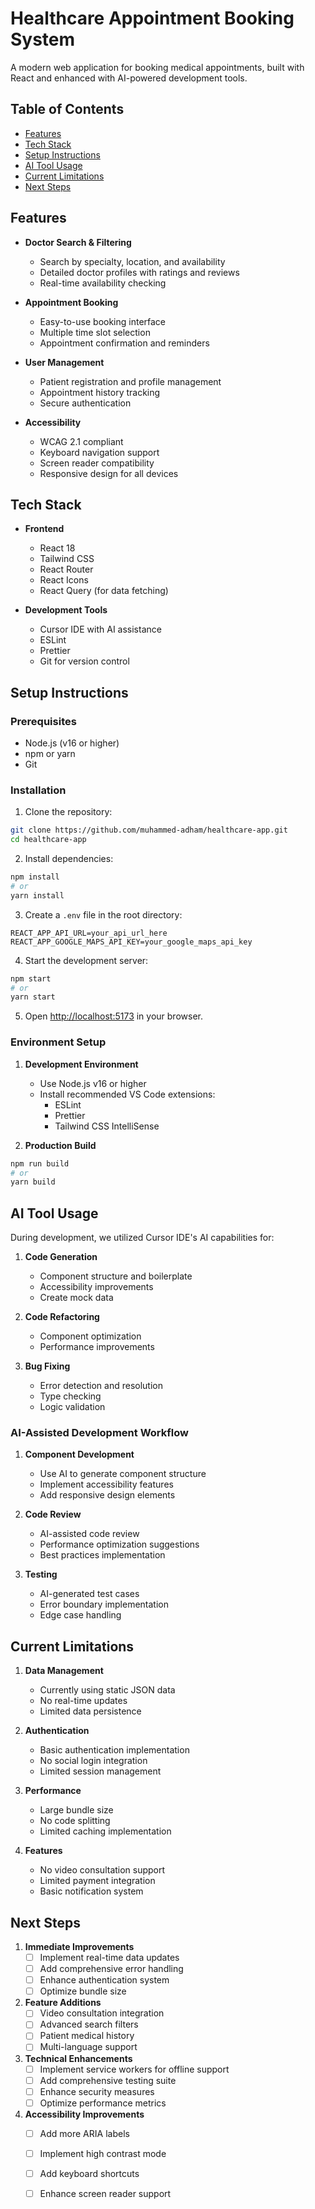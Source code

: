 # Healthcare Appointment Booking System

A modern web application for booking medical appointments, built with React and enhanced with AI-powered development tools.

## Table of Contents
- [Features](#features)
- [Tech Stack](#tech-stack)
- [Setup Instructions](#setup-instructions)
- [AI Tool Usage](#ai-tool-usage)
- [Current Limitations](#current-limitations)
- [Next Steps](#next-steps)

## Features

- **Doctor Search & Filtering**
  - Search by specialty, location, and availability
  - Detailed doctor profiles with ratings and reviews
  - Real-time availability checking

- **Appointment Booking**
  - Easy-to-use booking interface
  - Multiple time slot selection
  - Appointment confirmation and reminders

- **User Management**
  - Patient registration and profile management
  - Appointment history tracking
  - Secure authentication

- **Accessibility**
  - WCAG 2.1 compliant
  - Keyboard navigation support
  - Screen reader compatibility
  - Responsive design for all devices

## Tech Stack

- **Frontend**
  - React 18
  - Tailwind CSS
  - React Router
  - React Icons
  - React Query (for data fetching)

- **Development Tools**
  - Cursor IDE with AI assistance
  - ESLint
  - Prettier
  - Git for version control

## Setup Instructions

### Prerequisites
- Node.js (v16 or higher)
- npm or yarn
- Git

### Installation

1. Clone the repository:
```bash
git clone https://github.com/muhammed-adham/healthcare-app.git
cd healthcare-app
```

2. Install dependencies:
```bash
npm install
# or
yarn install
```

3. Create a `.env` file in the root directory:
```env
REACT_APP_API_URL=your_api_url_here
REACT_APP_GOOGLE_MAPS_API_KEY=your_google_maps_api_key
```

4. Start the development server:
```bash
npm start
# or
yarn start
```

5. Open [http://localhost:5173](http://localhost:5173) in your browser.

### Environment Setup

1. **Development Environment**
   - Use Node.js v16 or higher
   - Install recommended VS Code extensions:
     - ESLint
     - Prettier
     - Tailwind CSS IntelliSense

2. **Production Build**
```bash
npm run build
# or
yarn build
```

## AI Tool Usage

During development, we utilized Cursor IDE's AI capabilities for:

1. **Code Generation**
   - Component structure and boilerplate
   - Accessibility improvements
   - Create mock data

2. **Code Refactoring**
   - Component optimization
   - Performance improvements

3. **Bug Fixing**
   - Error detection and resolution
   - Type checking
   - Logic validation

### AI-Assisted Development Workflow

1. **Component Development**
   - Use AI to generate component structure
   - Implement accessibility features
   - Add responsive design elements

2. **Code Review**
   - AI-assisted code review
   - Performance optimization suggestions
   - Best practices implementation

3. **Testing**
   - AI-generated test cases
   - Error boundary implementation
   - Edge case handling

## Current Limitations

1. **Data Management**
   - Currently using static JSON data
   - No real-time updates
   - Limited data persistence

2. **Authentication**
   - Basic authentication implementation
   - No social login integration
   - Limited session management

3. **Performance**
   - Large bundle size
   - No code splitting
   - Limited caching implementation

4. **Features**
   - No video consultation support
   - Limited payment integration
   - Basic notification system

## Next Steps

1. **Immediate Improvements**
   - [ ] Implement real-time data updates
   - [ ] Add comprehensive error handling
   - [ ] Enhance authentication system
   - [ ] Optimize bundle size

2. **Feature Additions**
   - [ ] Video consultation integration
   - [ ] Advanced search filters
   - [ ] Patient medical history
   - [ ] Multi-language support

3. **Technical Enhancements**
   - [ ] Implement service workers for offline support
   - [ ] Add comprehensive testing suite
   - [ ] Enhance security measures
   - [ ] Optimize performance metrics

4. **Accessibility Improvements**
   - [ ] Add more ARIA labels
   - [ ] Implement high contrast mode
   - [ ] Add keyboard shortcuts
   - [ ] Enhance screen reader support

